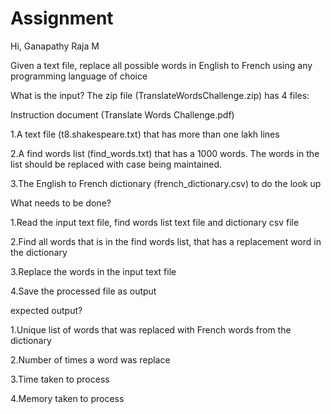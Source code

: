 # Assignment
Hi, Ganapathy Raja M

Given a text file, replace all possible words in English to French using any programming language of choice

What is the input? The zip file (TranslateWordsChallenge.zip) has 4 files:

Instruction document (Translate Words Challenge.pdf)

1.A text file (t8.shakespeare.txt) that has more than one lakh lines

2.A find words list (find_words.txt) that has a 1000 words. The words in the list should be replaced with case being maintained.

3.The English to French dictionary (french_dictionary.csv) to do the look up

What needs to be done?

1.Read the input text file, find words list text file and dictionary csv file

2.Find all words that is in the find words list, that has a replacement word in the dictionary

3.Replace the words in the input text file

4.Save the processed file as output

expected output?

1.Unique list of words that was replaced with French words from the dictionary

2.Number of times a word was replace

3.Time taken to process

4.Memory taken to process
